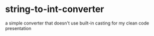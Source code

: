 # string-to-int-converter

a simple converter that doesn't use built-in casting for my clean code presentation
